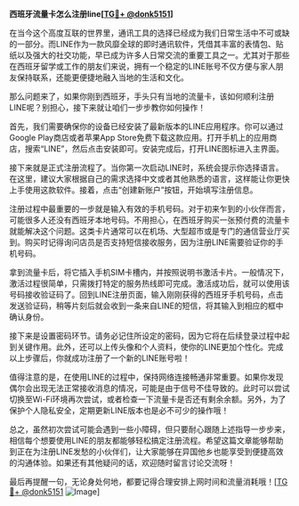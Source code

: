 **西班牙流量卡怎么注册line[[TG💪+ @donk5151](https://t.me/s/donk5151)]**

在当今这个高度互联的世界里，通讯工具的选择已经成为我们日常生活中不可或缺的一部分。而LINE作为一款风靡全球的即时通讯软件，凭借其丰富的表情包、贴纸以及强大的社交功能，早已成为许多人日常交流的重要工具之一。尤其对于那些在西班牙留学或工作的朋友们来说，拥有一个稳定的LINE账号不仅方便与家人朋友保持联系，还能更便捷地融入当地的生活和文化。

那么问题来了，如果你刚到西班牙，手头只有当地的流量卡，该如何顺利注册LINE呢？别担心，接下来就让咱们一步步教你如何操作！

首先，我们需要确保你的设备已经安装了最新版本的LINE应用程序。你可以通过Google Play商店或者苹果App Store免费下载这款应用。打开手机上的应用商店，搜索“LINE”，然后点击安装即可。安装完成后，打开LINE图标进入主界面。

接下来就是正式注册流程了。当你第一次启动LINE时，系统会提示你选择语言。在这里，建议大家根据自己的需求选择中文或者其他熟悉的语言，这样能让你更快上手使用这款软件。接着，点击“创建新账户”按钮，开始填写注册信息。

注册过程中最重要的一步就是输入有效的手机号码。对于初来乍到的小伙伴而言，可能很多人还没有西班牙本地号码。不用担心，在西班牙购买一张预付费的流量卡就能解决这个问题。这类卡片通常可以在机场、大型超市或是专门的通信营业厅买到。购买时记得询问店员是否支持短信接收服务，因为注册LINE需要验证你的手机号码。

拿到流量卡后，将它插入手机SIM卡槽内，并按照说明书激活卡片。一般情况下，激活过程很简单，只需拨打特定的服务热线即可完成。激活成功后，就可以使用该号码接收验证码了。回到LINE注册页面，输入刚刚获得的西班牙手机号码，点击发送验证码，稍等片刻后就会收到一条来自LINE的短信，将其输入到相应的框中确认身份。

接下来是设置密码环节。请务必记住所设定的密码，因为它将在后续登录过程中起到关键作用。此外，还可以上传头像和个人资料，使你的LINE更加个性化。完成以上步骤后，你就成功注册了一个新的LINE账号啦！

值得注意的是，在使用LINE的过程中，保持网络连接畅通非常重要。如果你发现偶尔会出现无法正常接收消息的情况，可能是由于信号不佳导致的。此时可以尝试切换至Wi-Fi环境再次尝试，或者检查一下流量卡是否还有剩余余额。另外，为了保护个人隐私安全，定期更新LINE版本也是必不可少的操作哦！

总之，虽然初次尝试可能会遇到一些小障碍，但只要耐心跟随上述指导一步步来，相信每个想要使用LINE的朋友都能够轻松搞定注册流程。希望这篇文章能够帮助到正在为注册LINE发愁的小伙伴们，让大家能够在异国他乡也能享受到便捷高效的沟通体验。如果还有其他疑问的话，欢迎随时留言讨论交流呀！

最后再提醒一句，无论身处何地，都要记得合理安排上网时间和流量消耗哦！[[TG💪+ @donk5151](https://t.me/s/donk5151) ![Image](https://i.postimg.cc/rwNCRYN7/Snipaste-2025-04-30-17-27-05.png)]